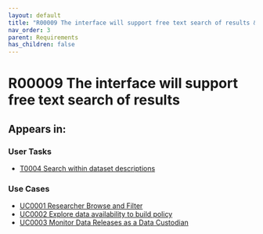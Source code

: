 ```yaml
---
layout: default
title: "R00009 The interface will support free text search of results &#x2705; "
nav_order: 3
parent: Requirements
has_children: false
---
```


# R00009 The interface will support free text search of results

## Appears in:


### User Tasks

-   [T0004 Search within dataset descriptions](../user-tasks/t0004-search-within-dataset-descriptions.md)


### Use Cases

-   [UC0001 Researcher Browse and Filter](../use-cases/uc0001-researcher-browse-and-filter.md)
-   [UC0002 Explore data availability to build policy](../use-cases/uc0002-explore-data-availability-to-build-policy.md)
-   [UC0003 Monitor Data Releases as a Data Custodian](../use-cases/uc0003-monitor-data-releases-as-a-data-custodian.md)
